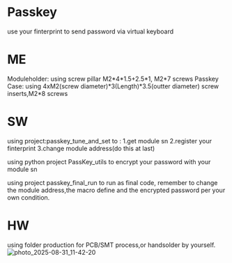 # Passkey
use your finterprint to send password via virtual keyboard

# ME
Moduleholder: using screw pillar M2\*4*1.5+2.5\*1, M2\*7 screws
Passkey Case: using 4xM2(screw diameter)\*3(Length)\*3.5(outter diameter) screw inserts,M2\*8 screws

# SW
using project:passkey_tune_and_set to :
1.get module sn
2.register your finterprint
3.change module address(do this at last)

using python project PassKey_utils to encrypt your password with your module sn

using project passkey_final_run to run as final code,
remember to change the module address,the macro define and the encrypted password per your own condition.

# HW
using folder production for PCB/SMT process,or handsolder by yourself.
![photo_2025-08-31_11-42-20](https://github.com/user-attachments/assets/3c6aa11a-e135-4779-8811-b63279ef5f80)
